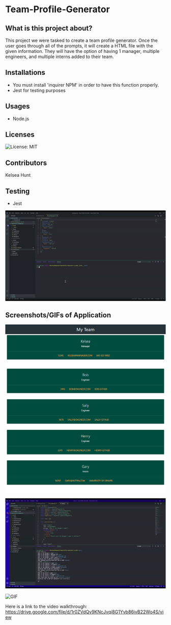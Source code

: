 # Team-Profile-Generator

## What is this project about?

This project we were tasked to create a team profile generator.  Once the user goes through all of the prompts, it will create a HTML file with the given information.  They will have the option of having 1 manager, multiple engineers, and multiple interns added to their team.

## Installations

* You must install 'inquirer NPM' in order to have this function properly.
* Jest for testing purposes

## Usages

* Node.js

## Licenses

![License: MIT](https://img.shields.io/badge/License-MIT-blue.svg)

## Contributors

Kelsea Hunt

## Testing

* Jest

![Screenshot](images/test.gif)

## Screenshots/GIFs of Application

![Screenshot](images/Team.png)


![GIF](images/stillshot.gif)


![GIF](images/working.gif)

Here is a link to the video walkthrough:
https://drive.google.com/file/d/1r0ZVdQv9KNcJvqi8G1Yvb86ivB22Wo4S/view